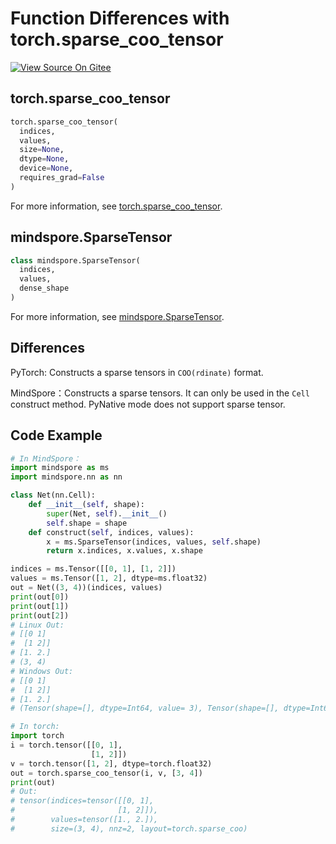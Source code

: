 # Function Differences with torch.sparse_coo_tensor

[![View Source On Gitee](https://mindspore-website.obs.cn-north-4.myhuaweicloud.com/website-images/r1.10/resource/_static/logo_source_en.png)](https://gitee.com/mindspore/docs/blob/r1.10/docs/mindspore/source_en/note/api_mapping/pytorch_diff/SparseTensor.md)

## torch.sparse_coo_tensor

```python
torch.sparse_coo_tensor(
  indices,
  values,
  size=None,
  dtype=None,
  device=None,
  requires_grad=False
)
```

For more information, see [torch.sparse_coo_tensor](https://pytorch.org/docs/1.5.0/torch.html#torch.sparse_coo_tensor).

## mindspore.SparseTensor

```python
class mindspore.SparseTensor(
  indices,
  values,
  dense_shape
)
```

For more information, see [mindspore.SparseTensor](https://mindspore.cn/docs/en/r1.10/api_python/mindspore/mindspore.SparseTensor.html#mindspore.SparseTensor).

## Differences

PyTorch: Constructs a sparse tensors in `COO(rdinate)` format.

MindSpore：Constructs a sparse tensors. It can only be used in the `Cell` construct method. PyNative mode does not support sparse tensor.

## Code Example

```python
# In MindSpore：
import mindspore as ms
import mindspore.nn as nn

class Net(nn.Cell):
    def __init__(self, shape):
        super(Net, self).__init__()
        self.shape = shape
    def construct(self, indices, values):
        x = ms.SparseTensor(indices, values, self.shape)
        return x.indices, x.values, x.shape

indices = ms.Tensor([[0, 1], [1, 2]])
values = ms.Tensor([1, 2], dtype=ms.float32)
out = Net((3, 4))(indices, values)
print(out[0])
print(out[1])
print(out[2])
# Linux Out:
# [[0 1]
#  [1 2]]
# [1. 2.]
# (3, 4)
# Windows Out:
# [[0 1]
#  [1 2]]
# [1. 2.]
# (Tensor(shape=[], dtype=Int64, value= 3), Tensor(shape=[], dtype=Int64, value= 4))

# In torch:
import torch
i = torch.tensor([[0, 1],
                  [1, 2]])
v = torch.tensor([1, 2], dtype=torch.float32)
out = torch.sparse_coo_tensor(i, v, [3, 4])
print(out)
# Out:
# tensor(indices=tensor([[0, 1],
#                       [1, 2]]),
#        values=tensor([1., 2.]),
#        size=(3, 4), nnz=2, layout=torch.sparse_coo)
```
